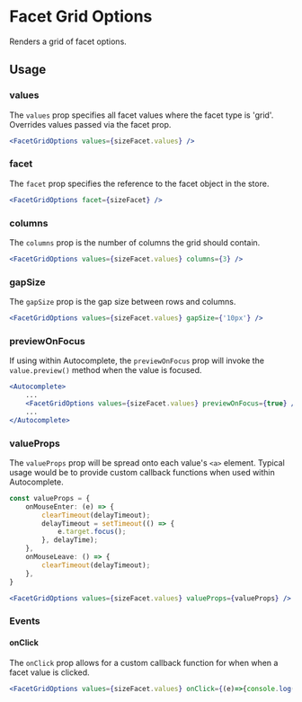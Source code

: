 # Facet Grid Options

Renders a grid of facet options.

## Usage

### values
The `values` prop specifies all facet values where the facet type is 'grid'. Overrides values passed via the facet prop. 

```jsx
<FacetGridOptions values={sizeFacet.values} />
```

### facet
The `facet` prop specifies the reference to the facet object in the store.

```jsx
<FacetGridOptions facet={sizeFacet} />
```

### columns
The `columns` prop is the number of columns the grid should contain.

```jsx
<FacetGridOptions values={sizeFacet.values} columns={3} />
```

### gapSize
The `gapSize` prop is the gap size between rows and columns.

```jsx
<FacetGridOptions values={sizeFacet.values} gapSize={'10px'} />
```

### previewOnFocus
If using within Autocomplete, the `previewOnFocus` prop will invoke the `value.preview()` method when the value is focused. 

```jsx
<Autocomplete>
	...
	<FacetGridOptions values={sizeFacet.values} previewOnFocus={true} />
	...
</Autocomplete>
```

### valueProps
The `valueProps` prop will be spread onto each value's `<a>` element. Typical usage would be to provide custom callback functions when used within Autocomplete.

```typescript
const valueProps = {
	onMouseEnter: (e) => {
		clearTimeout(delayTimeout);
		delayTimeout = setTimeout(() => {
			e.target.focus();
		}, delayTime);
	},
	onMouseLeave: () => {
		clearTimeout(delayTimeout);
	},
}
```

```jsx
<FacetGridOptions values={sizeFacet.values} valueProps={valueProps} />
```

### Events

#### onClick
The `onClick` prop allows for a custom callback function for when when a facet value is clicked.

```jsx
<FacetGridOptions values={sizeFacet.values} onClick={(e)=>{console.log(e)}} />
```

